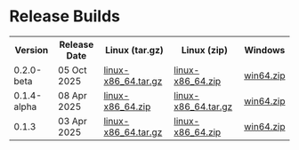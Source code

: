 # Release Builds

<table>
    <tr>
        <th> Version </th>
        <th> Release Date </th>
        <th> Linux (tar.gz) </th>
        <th> Linux (zip) </th>
        <th> Windows </th>
    </tr>
    <tr>
        <td> 0.2.0-beta </td>
        <td> 05 Oct 2025 </td>
        <td>
            <a href="https://github.com/awertnex/heaven-hell_continuum/releases/download/v0.2.0-beta/heaven-hell_continuum-v0.2.0-beta-linux-x86_64.tar.gz">linux-x86_64.tar.gz</a>
        </td>
        <td>
            <a href="https://github.com/awertnex/heaven-hell_continuum/releases/download/v0.2.0-beta/heaven-hell_continuum-v0.2.0-beta-linux-x86_64.zip">linux-x86_64.zip</a>
        </td>
        <td>
            <a href="https://github.com/awertnex/heaven-hell_continuum/releases/download/v0.2.0-beta/heaven-hell_continuum-v0.2.0-beta-win64.zip">win64.zip</a>
        </td>
    </tr>
    <tr>
        <td> 0.1.4-alpha </td>
        <td> 08 Apr 2025 </td>
        <td>
            <a href="https://github.com/awertnex/heaven-hell_continuum/releases/download/v0.1.4-alpha/minecraft_c_v0.1.4-alpha_linux-x86_64.zip">linux-x86_64.zip</a>
        </td>
        <td>
            <a href="https://github.com/awertnex/heaven-hell_continuum/releases/download/v0.1.4-alpha/minecraft_c_v0.1.4-alpha_linux-x86_64.tar.gz">linux-x86_64.tar.gz</a>
        </td>
        <td>
            <a href="https://github.com/awertnex/heaven-hell_continuum/releases/download/v0.1.4-alpha/minecraft_c_v0.1.4-alpha_win64.zip">win64.zip</a>
        </td>
    </tr>
    <tr>
        <td> 0.1.3 </td>
        <td> 03 Apr 2025 </td>
        <td>
            <a href="https://github.com/awertnex/heaven-hell_continuum/releases/download/v0.1.3/minecraft_c_v0.1.3_linux-x86_64.tar.gz">linux-x86_64.tar.gz</a>
        </td>
        <td>
            <a href="https://github.com/awertnex/heaven-hell_continuum/releases/download/v0.1.3/minecraft_c_v0.1.3_linux-x86_64.zip">linux-x86_64.zip</a>
        </td>
        <td>
            <a href="https://github.com/awertnex/heaven-hell_continuum/releases/download/v0.1.3/minecraft_c_v0.1.3_win64.zip">win64.zip</a>
        </td>
    </tr>
</table>

